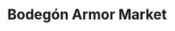 ---
title: "Bodegón Armor Market"
url: /caracas/bodegon-armor-market-av-jose-antonio-paez/
shop: comodidad
---